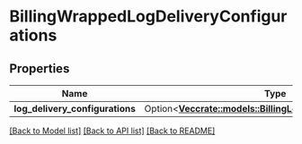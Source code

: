 # BillingWrappedLogDeliveryConfigurations

## Properties

Name | Type | Description | Notes
------------ | ------------- | ------------- | -------------
**log_delivery_configurations** | Option<[**Vec<crate::models::BillingLogDeliveryConfiguration>**](BillingLogDeliveryConfiguration.md)> |  | [optional]

[[Back to Model list]](../README.md#documentation-for-models) [[Back to API list]](../README.md#documentation-for-api-endpoints) [[Back to README]](../README.md)


